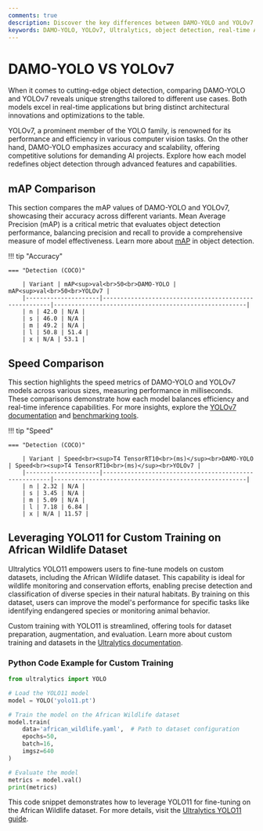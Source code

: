 ```yaml
---
comments: true
description: Discover the key differences between DAMO-YOLO and YOLOv7 in this detailed comparison. Explore their performance in object detection, real-time AI, and edge AI applications to understand how these cutting-edge models excel in computer vision tasks for modern use cases.
keywords: DAMO-YOLO, YOLOv7, Ultralytics, object detection, real-time AI, edge AI, computer vision, model comparison
---
```


# DAMO-YOLO VS YOLOv7

When it comes to cutting-edge object detection, comparing DAMO-YOLO and YOLOv7 reveals unique strengths tailored to different use cases. Both models excel in real-time applications but bring distinct architectural innovations and optimizations to the table.

YOLOv7, a prominent member of the YOLO family, is renowned for its performance and efficiency in various computer vision tasks. On the other hand, DAMO-YOLO emphasizes accuracy and scalability, offering competitive solutions for demanding AI projects. Explore how each model redefines object detection through advanced features and capabilities.


## mAP Comparison

This section compares the mAP values of DAMO-YOLO and YOLOv7, showcasing their accuracy across different variants. Mean Average Precision (mAP) is a critical metric that evaluates object detection performance, balancing precision and recall to provide a comprehensive measure of model effectiveness. Learn more about [mAP](https://www.ultralytics.com/glossary/mean-average-precision-map) in object detection.


!!! tip "Accuracy"

	=== "Detection (COCO)"

		| Variant | mAP<sup>val<br>50<br>DAMO-YOLO | mAP<sup>val<br>50<br>YOLOv7 |
		|---------------------|-------------------------------------------------------|-------------------------------------------------------|
		| n | 42.0 | N/A |
		| s | 46.0 | N/A |
		| m | 49.2 | N/A |
		| l | 50.8 | 51.4 |
		| x | N/A | 53.1 |
		

## Speed Comparison

This section highlights the speed metrics of DAMO-YOLO and YOLOv7 models across various sizes, measuring performance in milliseconds. These comparisons demonstrate how each model balances efficiency and real-time inference capabilities. For more insights, explore the [YOLOv7 documentation](https://docs.ultralytics.com/models/yolov7/) and [benchmarking tools](https://docs.ultralytics.com/reference/utils/benchmarks/).


!!! tip "Speed"

	=== "Detection (COCO)"

		| Variant | Speed<br><sup>T4 TensorRT10<br>(ms)</sup><br>DAMO-YOLO | Speed<br><sup>T4 TensorRT10<br>(ms)</sup><br>YOLOv7 |
		|---------------------|-------------------------------------------------------|-------------------------------------------------------|
		| n | 2.32 | N/A |
		| s | 3.45 | N/A |
		| m | 5.09 | N/A |
		| l | 7.18 | 6.84 |
		| x | N/A | 11.57 |

## Leveraging YOLO11 for Custom Training on African Wildlife Dataset

Ultralytics YOLO11 empowers users to fine-tune models on custom datasets, including the African Wildlife dataset. This capability is ideal for wildlife monitoring and conservation efforts, enabling precise detection and classification of diverse species in their natural habitats. By training on this dataset, users can improve the model's performance for specific tasks like identifying endangered species or monitoring animal behavior.

Custom training with YOLO11 is streamlined, offering tools for dataset preparation, augmentation, and evaluation. Learn more about custom training and datasets in the [Ultralytics documentation](https://docs.ultralytics.com/modes/train/).

### Python Code Example for Custom Training

```python
from ultralytics import YOLO

# Load the YOLO11 model
model = YOLO('yolo11.pt')

# Train the model on the African Wildlife dataset
model.train(
    data='african_wildlife.yaml',  # Path to dataset configuration
    epochs=50,
    batch=16,
    imgsz=640
)

# Evaluate the model
metrics = model.val()
print(metrics)
```

This code snippet demonstrates how to leverage YOLO11 for fine-tuning on the African Wildlife dataset. For more details, visit the [Ultralytics YOLO11 guide](https://docs.ultralytics.com/guides/).
